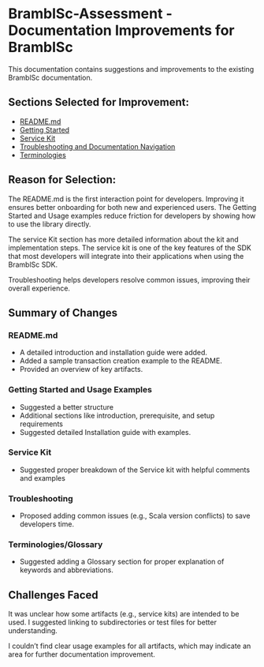 # BramblSc-Assessment - Documentation Improvements for BramblSc
This documentation contains suggestions and improvements to the existing BramblSc documentation.

## Sections Selected for Improvement:
- [README.md](https://github.com/gconnect/BramblSc-Assessment/blob/main/github-readme.md)
- [Getting Started](https://github.com/gconnect/BramblSc-Assessment/blob/main/getting-started.md)
- [Service Kit](https://github.com/gconnect/BramblSc-Assessment/blob/main/service-kit.md)
- [Troubleshooting and Documentation Navigation](https://github.com/gconnect/BramblSc-Assessment/blob/main/other-suggestions.md)
- [Terminologies](https://github.com/gconnect/BramblSc-Assessment/blob/main/teminologies.md)


## Reason for Selection:
The README.md is the first interaction point for developers. Improving it ensures better onboarding for both new and experienced users.
The Getting Started and Usage examples reduce friction for developers by showing how to use the library directly.

The service Kit section has more detailed information about the kit and implementation steps. The service kit is one of the key features of the SDK that most developers will integrate into their applications when using the BramblSc SDK.

Troubleshooting helps developers resolve common issues, improving their overall experience. 
## Summary of Changes
### README.md
- A detailed introduction and installation guide were added.
- Added a sample transaction creation example to the README.
- Provided an overview of key artifacts.

### Getting Started and Usage Examples
- Suggested a better structure
- Additional sections like introduction, prerequisite, and setup requirements
- Suggested detailed Installation guide with examples.

### Service Kit
- Suggested proper breakdown of the Service kit with helpful comments and examples
  
### Troubleshooting
- Proposed adding common issues (e.g., Scala version conflicts) to save developers time.

### Terminologies/Glossary
- Suggested adding a Glossary section for proper explanation of keywords and abbreviations.

## Challenges Faced
It was unclear how some artifacts (e.g., service kits) are intended to be used. I suggested linking to subdirectories or test files for better understanding.

I couldn’t find clear usage examples for all artifacts, which may indicate an area for further documentation improvement.

